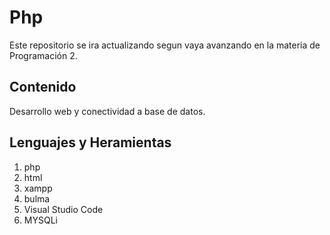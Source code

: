 #  Php
Este repositorio se ira actualizando segun vaya avanzando en la materia de Programación 2. 

##  Contenido  
Desarrollo web y conectividad a base de datos.

##  Lenguajes y Heramientas   
1. php
2. html
3. xampp
4. bulma
5. Visual Studio Code
6. MYSQLi
